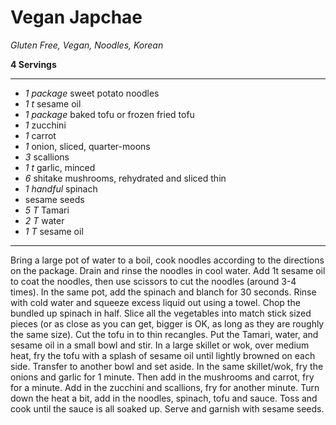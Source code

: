 # Vegan Japchae

*Gluten Free, Vegan, Noodles, Korean*

**4 Servings**

---

- *1 package* sweet potato noodles
- *1 t* sesame oil
- *1 package* baked tofu or frozen fried tofu
- *1* zucchini
- *1* carrot
- *1* onion, sliced, quarter-moons
- *3* scallions
- *1 t* garlic, minced
- *6* shitake mushrooms, rehydrated and sliced thin
- *1 handful* spinach
- sesame seeds
- *5 T* Tamari
- *2 T* water
- *1 T* sesame oil

---

Bring a large pot of water to a boil, cook noodles according to the directions
on the package. Drain and rinse the noodles in cool water. Add 1t sesame oil to
coat the noodles, then use scissors to cut the noodles (around 3-4 times). In
the same pot, add the spinach and blanch for 30 seconds. Rinse with cold water
and squeeze excess liquid out using a towel. Chop the bundled up spinach in
half. Slice all the vegetables into match stick sized pieces (or as close as you
can get, bigger is OK, as long as they are roughly the same size). Cut the tofu
in to thin recangles. Put the Tamari, water, and sesame oil in a small bowl and 
stir. In a large skillet or wok, over medium heat, fry the tofu with a splash of
sesame oil until lightly browned on each side. Transfer to another bowl and set
aside. In the same skillet/wok, fry the onions and garlic for 1 minute. Then add
in the mushrooms and carrot, fry for a minute. Add in the zucchini and
scallions, fry for another minute. Turn down the heat a bit, add in the noodles,
spinach, tofu and sauce. Toss and cook until the sauce is all soaked up. Serve
and garnish with sesame seeds.
